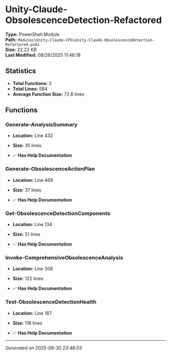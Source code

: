# Unity-Claude-ObsolescenceDetection-Refactored

**Type:** PowerShell Module  
**Path:** `Modules\Unity-Claude-CPG\Unity-Claude-ObsolescenceDetection-Refactored.psm1`  
**Size:** 22.22 KB  
**Last Modified:** 08/26/2025 11:46:18  

## Statistics

- **Total Functions:** 5
- **Total Lines:** 584
- **Average Function Size:** 72.8 lines

## Functions


### Generate-AnalysisSummary

- **Location:** Line 432
- **Size:** 35 lines

- ✅ **Has Help Documentation** 
### Generate-ObsolescenceActionPlan

- **Location:** Line 469
- **Size:** 37 lines

- ✅ **Has Help Documentation** 
### Get-ObsolescenceDetectionComponents

- **Location:** Line 134
- **Size:** 51 lines

- ✅ **Has Help Documentation** 
### Invoke-ComprehensiveObsolescenceAnalysis

- **Location:** Line 308
- **Size:** 122 lines

- ✅ **Has Help Documentation** 
### Test-ObsolescenceDetectionHealth

- **Location:** Line 187
- **Size:** 119 lines

- ✅ **Has Help Documentation**

---
*Generated on 2025-08-30 23:48:03*
